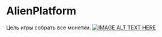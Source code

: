 # AlienPlatform
Цель игры собрать все монетки.
[![IMAGE ALT TEXT HERE](https://img.youtube.com/vi/yKSvsZV4ZZA/0.jpg)](https://www.youtube.com/watch?v=yKSvsZV4ZZA)
